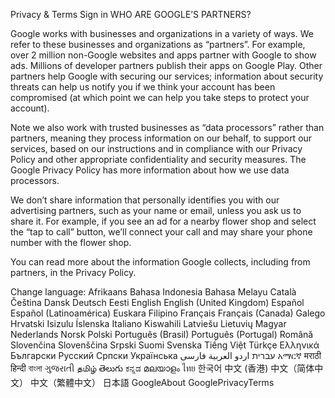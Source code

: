 Privacy & Terms
Sign in
WHO ARE GOOGLE’S PARTNERS?

Google works with businesses and organizations in a variety of ways. We refer to these businesses and organizations as “partners”. For example, over 2 million non-Google websites and apps partner with Google to show ads. Millions of developer partners publish their apps on Google Play. Other partners help Google with securing our services; information about security threats can help us notify you if we think your account has been compromised (at which point we can help you take steps to protect your account).

Note we also work with trusted businesses as “data processors” rather than partners, meaning they process information on our behalf, to support our services, based on our instructions and in compliance with our Privacy Policy and other appropriate confidentiality and security measures. The Google Privacy Policy has more information about how we use data processors.

We don’t share information that personally identifies you with our advertising partners, such as your name or email, unless you ask us to share it. For example, if you see an ad for a nearby flower shop and select the “tap to call” button, we’ll connect your call and may share your phone number with the flower shop.

You can read more about the information Google collects, including from partners, in the Privacy Policy.

Change language:
Afrikaans
Bahasa Indonesia
Bahasa Melayu
Català
Čeština
Dansk
Deutsch
Eesti
English
English (United Kingdom)
Español
Español (Latinoamérica)
Euskara
Filipino
Français
Français (Canada)
Galego
Hrvatski
Isizulu
Íslenska
Italiano
Kiswahili
Latviešu
Lietuvių
Magyar
Nederlands
Norsk
Polski
Português (Brasil)
Português (Portugal)
Română
Slovenčina
Slovenščina
Srpski
Suomi
Svenska
Tiếng Việt
Türkçe
Ελληνικά
Български
Русский
Српски
Українська
‫עברית‬
‫اردو‬
‫العربية‬
‫فارسی‬
አማርኛ
मराठी
हिन्दी
বাংলা
ગુજરાતી
தமிழ்
తెలుగు
ಕನ್ನಡ
മലയാളം
ไทย
한국어
中文 (香港)
中文（简体中文）
中文（繁體中文）
日本語
GoogleAbout GooglePrivacyTerms